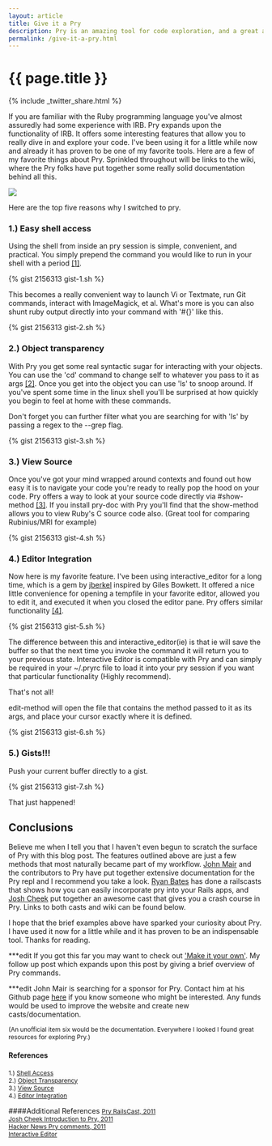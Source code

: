 ```yaml
---
layout: article
title: Give it a Pry
description: Pry is an amazing tool for code exploration, and a great addition to your utility belt.  Here I'll highlight a few of the reasons why I think Pry is worth your time.
permalink: /give-it-a-pry.html
---
```


# {{ page.title }}

{% include _twitter_share.html %}

If you are familiar with the Ruby programming language you've almost assuredly had some experience with IRB. Pry expands upon the functionality of IRB.  It offers some interesting features that allow you to really dive in and explore your code.  I've been using it for a little while now and already it has proven to be one of my favorite tools. Here are a few of my favorite things about Pry.  Sprinkled throughout will be links to the wiki, where the Pry folks have put together some really solid documentation behind all this.

<img style="margin:auto;" src='http://www.jonathan-jackson.net/assets/pry_image.png'/>

Here are the top five reasons why I switched to pry.

### 1.) Easy shell access

Using the shell from inside an pry session is simple, convenient, and practical.  You simply prepend the command you would like to run in your shell with a period [[1]](https://github.com/pry/pry/wiki/Shell-Integration).

{% gist 2156313 gist-1.sh %}

This becomes a really convenient way to launch Vi or Textmate, run Git commands, interact with ImageMagick, et al.  What's more is you can also shunt ruby output directly into your command with  '#{}' like this.

{% gist 2156313 gist-2.sh %}

### 2.) Object transparency

With Pry you get some real syntactic sugar for interacting with your objects.  You can use the 'cd' command to change self to whatever you pass to it as args [[2]](https://github.com/pry/pry/wiki/State-navigation).  Once you get into the object you can use 'ls' to snoop around.  If you've spent some time in the linux shell you'll be surprised at how quickly you begin to feel at home with these commands.

Don't forget you can further filter what you are searching for with 'ls' by passing a regex to the --grep flag.

{% gist 2156313 gist-3.sh %}

### 3.) View Source

Once you've got your mind wrapped around contexts and found out how easy it is to navigate your code you're ready to really pop the hood on your code.  Pry offers a way to look at your source code directly via #show-method [[3]](https://github.com/pry/pry/wiki/Source-browsing). If you install pry-doc with Pry you'll find that the show-method allows you to view Ruby's C source code also.  (Great tool for comparing Rubinius/MRI for example)

{% gist 2156313 gist-4.sh %}

### 4.) Editor Integration

Now here is my favorite feature.  I've been using interactive_editor for a long time, which is a gem by [jberkel](https://github.com/jberkel) inspired by Giles Bowkett.  It offered a nice little convenience for opening a tempfile in your favorite editor, allowed you to edit it, and executed it when you closed the editor pane.  Pry offers similar functionality [[4]](https://github.com/pry/pry/wiki/Editor-integration).

{% gist 2156313 gist-5.sh %}

The difference between this and interactive_editor(ie) is that ie will save the buffer so that the next time you invoke the command it will return you to your previous state.  Interactive Editor is compatible with Pry and can simply be required in your ~/.pryrc file to load it into your pry session if you want that particular functionality (Highly recommend).

That's not all!

edit-method will open the file that contains the method passed to it as its args, and place your cursor exactly where it is defined.

{% gist 2156313 gist-6.sh %}

### 5.) Gists!!!

Push your current buffer directly to a gist.

{% gist 2156313 gist-7.sh %}

That just happened!

## Conclusions

Believe me when I tell you that I haven't even begun to scratch the surface of Pry with this blog post.  The features outlined above are just a few methods that most naturally became part of my workflow.  [John Mair](https://github.com/banister) and the contributors to Pry have put together extensive documentation for the Pry repl and I recommend you take a look.  [Ryan Bates](https://github.com/ryanb) has done a railscasts that shows how you can easily incorporate pry into your Rails apps, and [Josh Cheek](https://github.com/joshcheek) put together an awesome cast that gives you a crash course in Pry.  Links to both casts and wiki can be found below.

I hope that the brief examples above have sparked your curiosity about Pry.  I have used it now for a little while and it has proven to be an indispensable tool. Thanks for reading.

***edit If you got this far you may want to check out ['Make it your own'](http://www.jonathan-jackson.net/make-it-your-own).  My follow up post which expands upon this post by giving a brief overview of Pry commands.


***edit John Mair is searching for a sponsor for Pry.  Contact him at his Github page [here](https://github.com/banister) if you know someone who might be interested.  Any funds would be used to improve the website and create new casts/documentation.

<span style="font-size:12px;">(An unofficial item six would be the documentation. Everywhere I looked I found great resources for exploring Pry.)</span>

#### References
<span  style="font-size:12px;">1.) [Shell Access](https://github.com/pry/pry/wiki/Shell-Integration)</span><br/>
<span  style="font-size:12px;">2.) [Object Transparency](https://github.com/pry/pry/wiki/State-navigation)</span><br/>
<span  style="font-size:12px;">3.) [View Source](https://github.com/pry/pry/wiki/Source-browsing)</span><br/>
<span  style="font-size:12px;">4.) [Editor Integration](https://github.com/pry/pry/wiki/Editor-integration)</span><br/>

####Additional References
<span style="font-size:12px;">[Pry RailsCast, 2011](http://railscasts.com/episodes/280-pry-with-rails)</span><br/>
<span style="font-size:12px;">[Josh Cheek Introduction to Pry, 2011](http://vimeo.com/26391171)</span><br/>
<span style="font-size:12px;">[Hacker News Pry comments, 2011](http://news.ycombinator.com/item?id=2478724)</span><br/>
<span style="font-size:12px;">[Interactive Editor](https://github.com/jberkel/interactive_editor)</span><br/>
